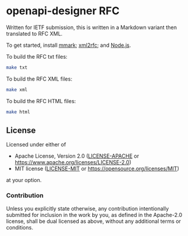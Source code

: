 openapi-designer RFC
====================

Written for IETF submission, this is written in a Markdown variant then translated to RFC XML.

To get started, install [mmark](https://github.com/mmarkdown/mmark); [xml2rfc](https://pypi.org/project/xml2rfc/); and [Node.js](https://nodejs.org).

To build the RFC txt files:

```bash
make txt
```

To build the RFC XML files:

```bash
make xml
```

To build the RFC HTML files:

```bash
make html
```

## License

Licensed under either of

- Apache License, Version 2.0 ([LICENSE-APACHE](LICENSE-APACHE) or <https://www.apache.org/licenses/LICENSE-2.0>)
- MIT license ([LICENSE-MIT](LICENSE-MIT) or <https://opensource.org/licenses/MIT>)

at your option.

### Contribution

Unless you explicitly state otherwise, any contribution intentionally submitted
for inclusion in the work by you, as defined in the Apache-2.0 license, shall be
dual licensed as above, without any additional terms or conditions.

